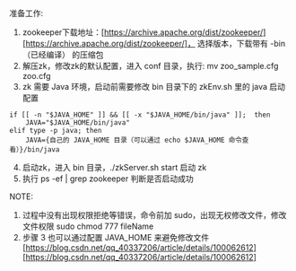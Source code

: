 准备工作:
1. zookeeper下载地址：[https://archive.apache.org/dist/zookeeper/][https://archive.apache.org/dist/zookeeper/]，
选择版本，下载带有 -bin（已经编译） 的压缩包
2. 解压zk，修改zk的默认配置，进入 conf 目录，执行: mv zoo_sample.cfg zoo.cfg
3. zk 需要 Java 环境，启动前需要修改 bin 目录下的 zkEnv.sh 里的 java 启动配置
```
if [[ -n "$JAVA_HOME" ]] && [[ -x "$JAVA_HOME/bin/java" ]];  then
    JAVA="$JAVA_HOME/bin/java"
elif type -p java; then
    JAVA={自己的 JAVA_HOME 目录（可以通过 echo $JAVA_HOME 命令查看）}/bin/java
```
4. 启动zk，进入 bin 目录，./zkServer.sh start 启动 zk
5. 执行 ps -ef | grep zookeeper 判断是否启动成功

NOTE:
 1. 过程中没有出现权限拒绝等错误，命令前加 sudo，出现无权修改文件，修改文件权限 sudo chmod 777 fileName
 2. 步骤 3 也可以通过配置 JAVA_HOME 来避免修改文件 [https://blog.csdn.net/qq_40337206/article/details/100062612][https://blog.csdn.net/qq_40337206/article/details/100062612]